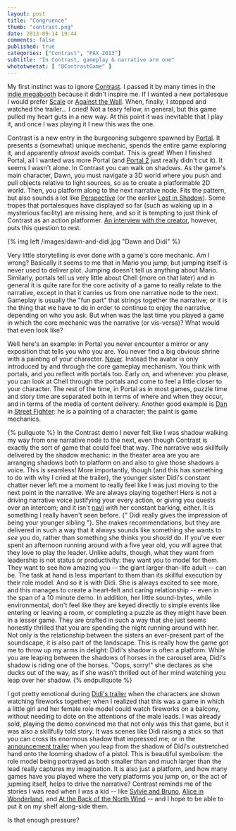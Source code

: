 ```yaml
---
layout: post
title: "Congruence"
thumb: "contrast.png"
date: 2013-09-14 19:44
comments: false
published: true
categories: ["Contrast", "PAX 2013"]
subtitle: "In Contrast, gameplay & narrative are one"
whototweetat: [ "@ContrastGame" ]
---
```


My first instinct was to ignore [Contrast][1]. I passed it by many times in the [indie megabooth][9] because it didn't inspire me. If I wanted a new
portalesque I would prefer [Scale][2] or [Against the Wall][3]. When, finally, I stopped and watched the trailer... I cried! Not a teary fellow,
in general, but this game pulled my heart guts in a new way. At this point it was inevitable that I play it, and once I was playing it I new this was
the one.

<!-- more -->

Contrast is a new entry in the burgeoning subgenre spawned by [Portal][6]. It
presents a (somewhat) unique mechanic, spends the entire game exploring
it, and apparently _almost_ avoids combat. This is great! When I finished
Portal, all I wanted was more Portal (and [Portal 2][7] just really didn't cut it). It seems I wasn't alone.
In Contrast you can walk on shadows. As the game's main character, Dawn, you must navigate a 3D world where you push and
pull objects relative to light sources, so as to create a platformable 2D world. Then, you platform along to the next
narrative node. Fits the pattern, but also sounds a lot like [Perspective][4]
(or the earlier [Lost in Shadow][5]). Some tropes that portalesques have displayed so far (such as waking up
in a mysterious facility) are missing here, and so it is tempting to just think of Contrast as an action platformer. [An interview with the creator][10], however, puts this question to rest. 

{% img left /images/dawn-and-didi.jpg "Dawn and Didi" %}

Very little storytelling is ever done with a game's core mechanic. Am I wrong? Basically it seems to me that in Mario you jump, but
jumping itself is never used to deliver plot. Jumping doesn't tell us anything about Mario. Similarly, portals tell us very
little about Chell (more on that later) and in general it is quite rare for the core activity of a game to really relate
to the narrative, except in that it carries us from one narrative node to the next. Gameplay is usually the "fun part" that strings together the narrative; or it is the thing that we have to do in order to continue to enjoy the
narrative, depending on who you ask. But when was the last time you played a game in which the core mechanic was the narrative (or vis-versa)?
What would that even look like?

Well here's an example: in Portal you never encounter a mirror or any exposition that tells you who you are. You never find a big obvious
shrine with a painting of your character. [Never][8]. Instead the avatar is only introduced by and through
the core gameplay mechanism. You think with portals, and you reflect with portals too. Early on, and whenever you please, you can look
at Chell through the portals and come to feel a little closer to your character. The rest of the time, in Portal as in most games,
puzzle time and story time are separated both in terms of where and when they occur, and in terms of the media of content delivery. Another good
example is [Dan][11] in [Street Fighter][12]: he is a painting of a character; the paint is game mechanics.

{% pullquote %}
In the Contrast demo I never felt like I was shadow walking my way from one narrative node to the
next, even though Contrast is exactly the sort of game that could feel that way. The narrative was
skillfully delivered by the shadow mechanic: in the theater area are you are arranging shadows both to
platform on and also to give those shadows a voice. This is seamless! More importantly, though (and this has something to do with why I cried at the trailer),
the younger sister Didi's constant chatter never left me a moment
to really feel like I was just moving to the next point in the narrative. We are always playing together! Hers is not a
driving narrative voice justifying your every action, or giving you quests over an intercom; and it isn't [navi][14] with her constant barking, either. It is something
I really haven't seen before. {" Didi really gives the impression of being your younger sibling "}. She
makes recommendations, but they are delivered in such a way that it always sounds like something she wants to _see_ you do, rather than something she
thinks you _should_ do. If you've ever spent an afternoon running around with a five
year old, you will agree that they love to play the leader. Unlike adults, though, what they want from leadership is not status or productivity: they want you
to model for them.
They want to see how amazing you -- the giant larger-than-life adult -- can be. The task at hand is less important to them than its skillful execution by their
role model. And so it is with Didi. She is always excited to see more, and this manages to create a heart-felt
and caring relationship -- even in the span of a 10 minute demo. In addition, her little sound-bytes, while environmental, don't feel like they
are keyed directly to simple events like entering or leaving a room, or completing a puzzle as they might have been in a lesser game. They are crafted in such a way
that she just seems
honestly thrilled that you are spending the night running around with her. Not only is the relationship between the sisters an ever-present part of the soundscape, it is also part of the landscape. This is really how the game got
me to throw up my arms in delight: Didi's shadow is often a platform. While you are
leaping between the shadows of horses in the carousel area, Didi's shadow is riding one of the horses. "Oops, sorry!" she declares as
she ducks out of the way, as if she wasn't thrilled out of her mind watching you leap over her shadow.
{% endpullquote %}

I got pretty emotional during [Didi's trailer][16] when the characters are shown watching fireworks together; when I realized that this
was a game in which a little girl and her female role model could watch
fireworks on a balcony, without needing to dote on the attentions of the male leads. I was already sold, playing the demo convinced
me that not only was this that game, but it was also a skillfully told story. It was scenes like Didi raising a stick so that you can cross its
enormous shadow that impressed me; or in the [announcement trailer][15] when you leap from the shadow of Didi's outstretched hand onto the looming shadow of a pistol.
This is beautiful symbolism: the role model being portrayed as both smaller than and
much larger than the lead really captures my imagination. It is also just a platform, and how many games have you played where the very platforms you jump
on, or the act of jupming itself, helps to drive the narrative? Contrast reminds me of the stories I was read
when I was a kid -- like [Sylvie and Bruno][17], [Alice in Wonderland][18], and [At the Back of the North Wind][19] -- and I hope to be able to put it
on my shelf along-side them.

Is that enough pressure?

[1]: http://contrastgame.com/
[2]: http://www.steveswink.com/scale/
[3]: http://www.againstthewallgame.com/
[4]: http://www.seewithperspective.com/ 
[5]: http://www.youtube.com/watch?v=xbuXx6vXeZ8
[6]: http://www.youtube.com/watch?v=4drucg1A6Xk
[7]: https://twitter.com/ArrogantGamer/status/378982421934260224
[8]: http://www.thinkwithportals.com/comic/
[9]: http://indiemegabooth.com/
[10]: http://www.1up.com/news/contrast-puzzle-game-about-shadows
[11]: http://fuckyeahdanhibiki.tumblr.com/
[12]: http://en.wikipedia.org/wiki/Street_Fighter_(video_game)
[13]: http://media.gamerevolution.com/images/misc/deadpool-dan.jpg
[14]: http://www.vgcats.com/comics/?strip_id=42
[15]: http://www.youtube.com/watch?v=oISFeycGydQ
[16]: http://www.youtube.com/watch?v=b2AOO89UjSM
[17]: http://www.gutenberg.org/ebooks/620
[18]: http://www.gutenberg.org/ebooks/11
[19]: http://www.gutenberg.org/ebooks/225
